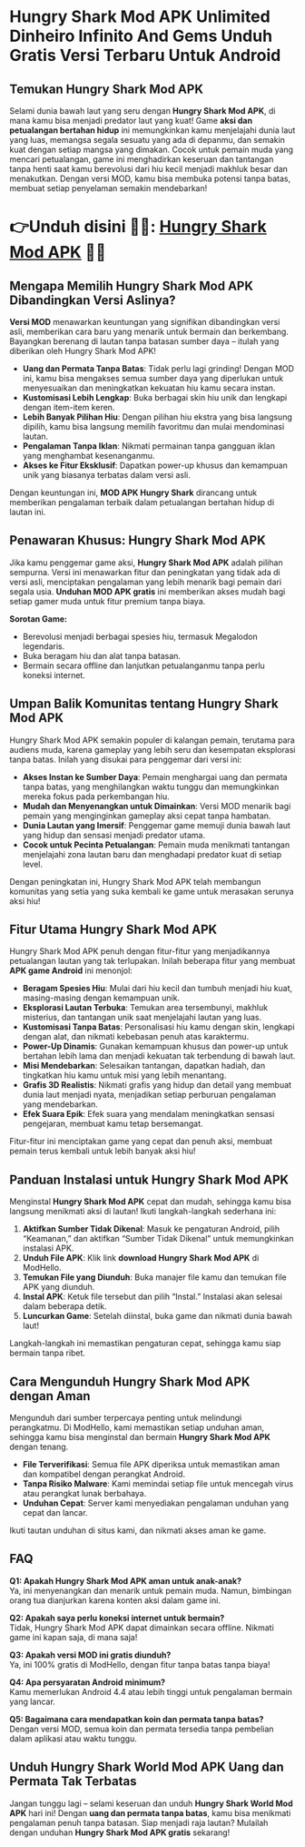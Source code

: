 # Hungry Shark Mod APK Unlimited Dinheiro Infinito And Gems Unduh Gratis Versi Terbaru Untuk Android

## Temukan Hungry Shark Mod APK

Selami dunia bawah laut yang seru dengan **Hungry Shark Mod APK**, di mana kamu bisa menjadi predator laut yang kuat! Game **aksi dan petualangan bertahan hidup** ini memungkinkan kamu menjelajahi dunia laut yang luas, memangsa segala sesuatu yang ada di depanmu, dan semakin kuat dengan setiap mangsa yang dimakan. Cocok untuk pemain muda yang mencari petualangan, game ini menghadirkan keseruan dan tantangan tanpa henti saat kamu berevolusi dari hiu kecil menjadi makhluk besar dan menakutkan. Dengan versi MOD, kamu bisa membuka potensi tanpa batas, membuat setiap penyelaman semakin mendebarkan!


# 👉Unduh disini 🦈🦈: [Hungry Shark Mod APK](https://modhello.com/hungry-shark-world/) 👌🏻

## Mengapa Memilih Hungry Shark Mod APK Dibandingkan Versi Aslinya?

**Versi MOD** menawarkan keuntungan yang signifikan dibandingkan versi asli, memberikan cara baru yang menarik untuk bermain dan berkembang. Bayangkan berenang di lautan tanpa batasan sumber daya – itulah yang diberikan oleh Hungry Shark Mod APK!

- **Uang dan Permata Tanpa Batas**: Tidak perlu lagi grinding! Dengan MOD ini, kamu bisa mengakses semua sumber daya yang diperlukan untuk menyesuaikan dan meningkatkan kekuatan hiu kamu secara instan.
- **Kustomisasi Lebih Lengkap**: Buka berbagai skin hiu unik dan lengkapi dengan item-item keren.
- **Lebih Banyak Pilihan Hiu**: Dengan pilihan hiu ekstra yang bisa langsung dipilih, kamu bisa langsung memilih favoritmu dan mulai mendominasi lautan.
- **Pengalaman Tanpa Iklan**: Nikmati permainan tanpa gangguan iklan yang menghambat kesenanganmu.
- **Akses ke Fitur Eksklusif**: Dapatkan power-up khusus dan kemampuan unik yang biasanya terbatas dalam versi asli.

Dengan keuntungan ini, **MOD APK Hungry Shark** dirancang untuk memberikan pengalaman terbaik dalam petualangan bertahan hidup di lautan ini.

## Penawaran Khusus: Hungry Shark Mod APK

Jika kamu penggemar game aksi, **Hungry Shark Mod APK** adalah pilihan sempurna. Versi ini menawarkan fitur dan peningkatan yang tidak ada di versi asli, menciptakan pengalaman yang lebih menarik bagi pemain dari segala usia. **Unduhan MOD APK gratis** ini memberikan akses mudah bagi setiap gamer muda untuk fitur premium tanpa biaya.

**Sorotan Game:**
- Berevolusi menjadi berbagai spesies hiu, termasuk Megalodon legendaris.
- Buka beragam hiu dan alat tanpa batasan.
- Bermain secara offline dan lanjutkan petualanganmu tanpa perlu koneksi internet.

## Umpan Balik Komunitas tentang Hungry Shark Mod APK

Hungry Shark Mod APK semakin populer di kalangan pemain, terutama para audiens muda, karena gameplay yang lebih seru dan kesempatan eksplorasi tanpa batas. Inilah yang disukai para penggemar dari versi ini:

- **Akses Instan ke Sumber Daya**: Pemain menghargai uang dan permata tanpa batas, yang menghilangkan waktu tunggu dan memungkinkan mereka fokus pada perkembangan hiu.
- **Mudah dan Menyenangkan untuk Dimainkan**: Versi MOD menarik bagi pemain yang menginginkan gameplay aksi cepat tanpa hambatan.
- **Dunia Lautan yang Imersif**: Penggemar game memuji dunia bawah laut yang hidup dan sensasi menjadi predator utama.
- **Cocok untuk Pecinta Petualangan**: Pemain muda menikmati tantangan menjelajahi zona lautan baru dan menghadapi predator kuat di setiap level.

Dengan peningkatan ini, Hungry Shark Mod APK telah membangun komunitas yang setia yang suka kembali ke game untuk merasakan serunya aksi hiu!

## Fitur Utama Hungry Shark Mod APK

Hungry Shark Mod APK penuh dengan fitur-fitur yang menjadikannya petualangan lautan yang tak terlupakan. Inilah beberapa fitur yang membuat **APK game Android** ini menonjol:

- **Beragam Spesies Hiu**: Mulai dari hiu kecil dan tumbuh menjadi hiu kuat, masing-masing dengan kemampuan unik.
- **Eksplorasi Lautan Terbuka**: Temukan area tersembunyi, makhluk misterius, dan tantangan unik saat menjelajahi lautan yang luas.
- **Kustomisasi Tanpa Batas**: Personalisasi hiu kamu dengan skin, lengkapi dengan alat, dan nikmati kebebasan penuh atas karaktermu.
- **Power-Up Dinamis**: Gunakan kemampuan khusus dan power-up untuk bertahan lebih lama dan menjadi kekuatan tak terbendung di bawah laut.
- **Misi Mendebarkan**: Selesaikan tantangan, dapatkan hadiah, dan tingkatkan hiu kamu untuk misi yang lebih menantang.
- **Grafis 3D Realistis**: Nikmati grafis yang hidup dan detail yang membuat dunia laut menjadi nyata, menjadikan setiap perburuan pengalaman yang mendebarkan.
- **Efek Suara Epik**: Efek suara yang mendalam meningkatkan sensasi pengejaran, membuat kamu tetap bersemangat.

Fitur-fitur ini menciptakan game yang cepat dan penuh aksi, membuat pemain terus kembali untuk lebih banyak aksi hiu!

## Panduan Instalasi untuk Hungry Shark Mod APK

Menginstal **Hungry Shark Mod APK** cepat dan mudah, sehingga kamu bisa langsung menikmati aksi di lautan! Ikuti langkah-langkah sederhana ini:

1. **Aktifkan Sumber Tidak Dikenal**: Masuk ke pengaturan Android, pilih “Keamanan,” dan aktifkan “Sumber Tidak Dikenal” untuk memungkinkan instalasi APK.
2. **Unduh File APK**: Klik link **download Hungry Shark Mod APK** di ModHello.
3. **Temukan File yang Diunduh**: Buka manajer file kamu dan temukan file APK yang diunduh.
4. **Instal APK**: Ketuk file tersebut dan pilih “Instal.” Instalasi akan selesai dalam beberapa detik.
5. **Luncurkan Game**: Setelah diinstal, buka game dan nikmati dunia bawah laut!

Langkah-langkah ini memastikan pengaturan cepat, sehingga kamu siap bermain tanpa ribet.

## Cara Mengunduh Hungry Shark Mod APK dengan Aman

Mengunduh dari sumber terpercaya penting untuk melindungi perangkatmu. Di ModHello, kami memastikan setiap unduhan aman, sehingga kamu bisa menginstal dan bermain **Hungry Shark Mod APK** dengan tenang.

- **File Terverifikasi**: Semua file APK diperiksa untuk memastikan aman dan kompatibel dengan perangkat Android.
- **Tanpa Risiko Malware**: Kami memindai setiap file untuk mencegah virus atau perangkat lunak berbahaya.
- **Unduhan Cepat**: Server kami menyediakan pengalaman unduhan yang cepat dan lancar.

Ikuti tautan unduhan di situs kami, dan nikmati akses aman ke game.

## FAQ

**Q1: Apakah Hungry Shark Mod APK aman untuk anak-anak?**  
Ya, ini menyenangkan dan menarik untuk pemain muda. Namun, bimbingan orang tua dianjurkan karena konten aksi dalam game ini.

**Q2: Apakah saya perlu koneksi internet untuk bermain?**  
Tidak, Hungry Shark Mod APK dapat dimainkan secara offline. Nikmati game ini kapan saja, di mana saja!

**Q3: Apakah versi MOD ini gratis diunduh?**  
Ya, ini 100% gratis di ModHello, dengan fitur tanpa batas tanpa biaya!

**Q4: Apa persyaratan Android minimum?**  
Kamu memerlukan Android 4.4 atau lebih tinggi untuk pengalaman bermain yang lancar.

**Q5: Bagaimana cara mendapatkan koin dan permata tanpa batas?**  
Dengan versi MOD, semua koin dan permata tersedia tanpa pembelian dalam aplikasi atau waktu tunggu.

## Unduh Hungry Shark World Mod APK Uang dan Permata Tak Terbatas 

Jangan tunggu lagi – selami keseruan dan unduh **Hungry Shark World Mod APK** hari ini! Dengan **uang dan permata tanpa batas**, kamu bisa menikmati pengalaman penuh tanpa batasan. Siap menjadi raja lautan? Mulailah dengan unduhan **Hungry Shark Mod APK gratis** sekarang!
